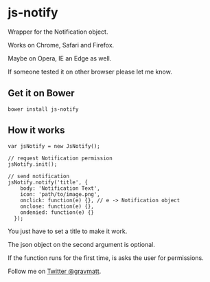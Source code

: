 # js-notify

Wrapper for the Notification object.

Works on Chrome, Safari and Firefox.

Maybe on Opera, IE an Edge as well.

If someone tested it on other browser please let me know.

## Get it on Bower

```
bower install js-notify
```

## How it works

```
var jsNotify = new JsNotify();

// request Notification permission
jsNotify.init();

// send notification
jsNotify.notify('title', {
    body: 'Notification Text',
    icon: 'path/to/image.png',
    onclick: function(e) {}, // e -> Notification object
    onclose: function(e) {},
    ondenied: function(e) {}
  });
```

You just have to set a title to make it work.

The json object on the second argument is optional.

If the function runs for the first time, is asks the user for permissions.

Follow me on [Twitter @gravmatt](https://twitter.com/gravmatt).
